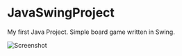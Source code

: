 # JavaSwingProject
My first Java Project. Simple board game written in Swing.

![Screenshot](./JavaProject/screen1.png)
